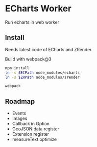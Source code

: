 # ECharts Worker

Run echarts in web worker

## Install

Needs latest code of ECharts and ZRender.

Build with webpack@3

```bash
npm install
ln -s $ECPath node_modules/echarts
ln -s $ZRPath node_modules/zrender

webpack
```


## Roadmap

- Events
- Images
- Callback in Option
- GeoJSON data register
- Extension register
- measureText optimize